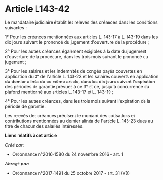 # Article L143-42

Le mandataire judiciaire établit les relevés des créances dans les conditions suivantes : 

1° Pour les créances mentionnées aux articles L. 143-17 à L. 143-19 dans les dix jours suivant le prononcé du jugement
d'ouverture de la procédure ; 

2° Pour les autres créances également exigibles à la date du jugement d'ouverture de la procédure, dans les trois mois
suivant le prononcé du jugement ; 

3° Pour les salaires et les indemnités de congés payés couvertes en application du 3° de l'article L. 143-23 et les salaires
couverts en application du dernier alinéa de ce même article, dans les dix jours suivant l'expiration des périodes de
garantie prévues à ce 3° et ce, jusqu'à concurrence du plafond mentionné aux articles L. 143-17 et L. 143-19 ; 

4° Pour les autres créances, dans les trois mois suivant l'expiration de la période de garantie. 

Les relevés des créances précisent le montant des cotisations et contributions mentionnées au dernier alinéa de l'article L.
143-23 dues au titre de chacun des salariés intéressés.

**Liens relatifs à cet article**

_Créé par_:

  - Ordonnance n°2016-1580 du 24 novembre 2016 - art. 1

_Abrogé par_:

  - Ordonnance n°2017-1491 du 25 octobre 2017 - art. 31 (VD)
